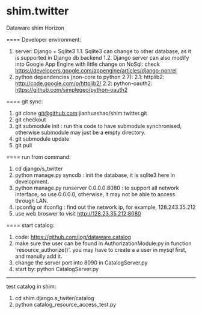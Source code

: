 shim.twitter
============

Dataware shim Horizon

====
Developer environment: 
  1. server: Django + Sqlite3 
    1.1. Sqlite3 can change to other database, as it is supported in Django db backend
    1.2. Django server can also modify into Google App Engine with little change on NoSql: check https://developers.google.com/appengine/articles/django-nonrel
  2. python dependencies (non-core to python 2.7): 
    2.1: httplib2: http://code.google.com/p/httplib2/
    2.2: python-oauth2: https://github.com/simplegeo/python-oauth2

====
git sync:
  1. git clone git@github.com:jianhuashao/shim.twitter.git
  2. git checkout
  3. git submodule init : run this code to have submodule synchronised, otherwise submodule may just be a empty directory. 
  4. git submodule update
  5. git pull
  
====
run from command:
  1. cd django/s_twitter
  2. python manage.py syncdb : init the database, it is sqlite3 here in development.
  3. python manage.py runserver 0.0.0.0:8080 : to support all network interface, so use 0.0.0.0, otherwise, it may not be able to access through LAN.
  4. ipconfig or ifconfig : find out the network ip, for example, 128.243.35.212 
  5. use web broswer to visit http://128.23.35.212:8080


====
start catalog:
  1. code: https://github.com/jog/dataware.catalog
  2. make sure the user can be found in AuthorizationModule.py in function 'resource_authorize()'. you may have to create a a user in mysql first, and manully add it.
  3. change the server port into 8090 in CatalogServer.py
  4. start by: python CatalogServer.py
-----
test catalog in shim:
  1. cd shim.django.s_twiter/catalog
  2. python catalog_resource_access_test.py




